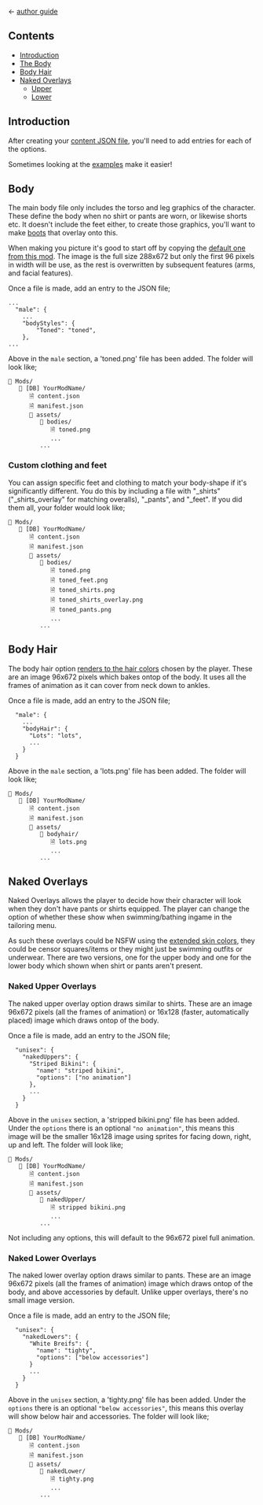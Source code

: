 ﻿← [author guide](../author-guide.md)

## Contents
* [Introduction](#introduction)
* [The Body](#body)
* [Body Hair](#body-hair)
* [Naked Overlays](#naked-overlays)
  * [Upper](#naked-upper-overlays)
  * [Lower](#naked-lower-overlays)

## Introduction
After creating your [content JSON file](../author-guide.md#body-parts), you'll need to add
entries for each of the options.

Sometimes looking at the [examples](https://www.nexusmods.com/stardewvalley/mods/12893?tab=files#file-container-optional-files) make it easier!

## Body
The main body file only includes the torso and leg graphics of the character. These
define the body when no shirt or pants are worn, or likewise shorts etc. It doesn't
include the feet either, to create those graphics, you'll want to make
[boots](/shoes.md) that overlay onto this.

When making you picture it's good to start off by copying the
[default one from this mod](../../asset/Character/farmer_base.png). The image is the full size
288x672 but only the first 96 pixels in width will be use, as the rest is
overwritten by subsequent features (arms, and facial features).

Once a file is made, add an entry to the JSON file;

```
...
  "male": {
    ...
    "bodyStyles": {
        "Toned": "toned",
    },
...
```
Above in the `male` section, a 'toned.png' file has been added. The folder will look like;
```
📁 Mods/
   📁 [DB] YourModName/
      🗎 content.json
      🗎 manifest.json
      📁 assets/
         📁 bodies/
            🗎 toned.png
            ...
         ...
```

### Custom clothing and feet
You can assign specific feet and clothing to match your body-shape if it's significantly different.
You do this by including a file with "_shirts" ("_shirts_overlay" for matching overalls), "_pants",
and "_feet". If you did them all, your folder would look like;
```
📁 Mods/
   📁 [DB] YourModName/
      🗎 content.json
      🗎 manifest.json
      📁 assets/
         📁 bodies/
            🗎 toned.png
            🗎 toned_feet.png
            🗎 toned_shirts.png
            🗎 toned_shirts_overlay.png
            🗎 toned_pants.png
            ...
         ...
```

## Body Hair
The body hair option [renders to the hair colors](hair.md#recoloring-notes) chosen by the player.
These are an image
96x672 pixels which bakes ontop of the body. It uses all the frames of animation
as it can cover from neck down to ankles.

Once a file is made, add an entry to the JSON file;
```
  "male": {
    ...
    "bodyHair": {
      "Lots": "lots",
      ...
    }
  }
```

Above in the `male` section, a 'lots.png' file has been added. The folder will look like;
```
📁 Mods/
   📁 [DB] YourModName/
      🗎 content.json
      🗎 manifest.json
      📁 assets/
         📁 bodyhair/
            🗎 lots.png
            ...
         ...
```
## Naked Overlays
Naked Overlays allows the player to decide how their character will look when they don't
have pants or shirts equipped. The player can change the option of whether these show
when swimming/bathing ingame in the tailoring menu.

As such these overlays could be NSFW using the [extended skin colors](color-palette.md), they could be censor
squares/items or they might just be swimming outfits or underwear. There are two versions,
one for the upper body and one for the lower body which shown when shirt or pants aren't
present.

### Naked Upper Overlays
The naked upper overlay option draws similar to shirts. These are an image
96x672 pixels (all the frames of animation) or 16x128 (faster, automatically placed)
image which draws ontop of the body.

Once a file is made, add an entry to the JSON file;
```
  "unisex": {
    "nakedUppers": {
      "Striped Bikini": {
        "name": "striped bikini",
        "options": ["no animation"]
      },
      ...
    }
  }
```

Above in the `unisex` section, a 'stripped bikini.png' file has been added. Under the 
`options` there is an optional `"no animation"`, this means this image will be the
smaller 16x128 image using sprites for facing down, right, up and left. The folder will look like;
```
📁 Mods/
   📁 [DB] YourModName/
      🗎 content.json
      🗎 manifest.json
      📁 assets/
         📁 nakedUpper/
            🗎 stripped bikini.png
            ...
         ...
```
Not including any options, this will default to the 96x672 pixel full animation.

### Naked Lower Overlays
The naked lower overlay option draws similar to pants. These are an image
96x672 pixels (all the frames of animation) image which draws ontop of the body,
and above accessories by default. Unlike upper overlays, there's no small image
version.

Once a file is made, add an entry to the JSON file;
```
  "unisex": {
    "nakedLowers": {
      "White Breifs": {
        "name": "tighty",
        "options": ["below accessories"]
      }
      ...
    }
  }
```

Above in the `unisex` section, a 'tighty.png' file has been added. Under the 
`options` there is an optional `"below accessories"`, this means this overlay
will show below hair and accessories. The folder will look like;
```
📁 Mods/
   📁 [DB] YourModName/
      🗎 content.json
      🗎 manifest.json
      📁 assets/
         📁 nakedLower/
            🗎 tighty.png
            ...
         ...
```